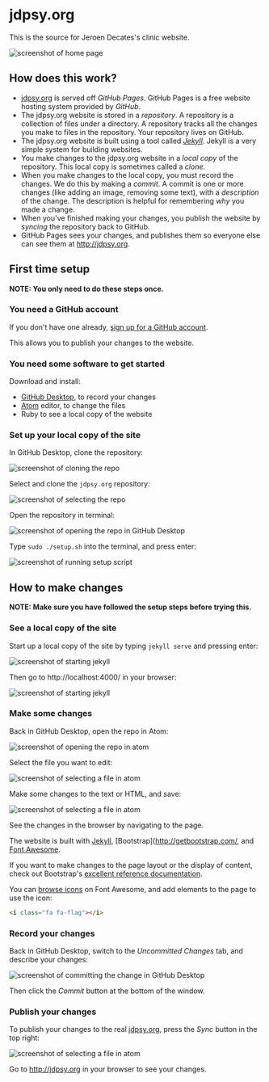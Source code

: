 # jdpsy.org

This is the source for Jeroen Decates's clinic website.

![screenshot of home page](/img/readme/homepage.png)

## How does this work?

 - [jdpsy.org](http://jdpsy.org) is served off _GitHub Pages_. GitHub Pages is a free website hosting system provided by _GitHub_.
 - The jdpsy.org website is stored in a _repository_. A repository is a collection of files under a directory. A repository tracks all the changes you make to files in the repository. Your repository lives on GitHub.
 - The jdpsy.org website is built using a tool called _[Jekyll](https://jekyllrb.com/)_. Jekyll is a very simple system for building websites.
 - You make changes to the jdpsy.org website in a _local copy_ of the repository. This local copy is sometimes called a _clone_.
 - When you make changes to the local copy, you must record the changes. We do this by making a _commit_. A commit is one or more changes (like adding an image, removing some text), with a _description_ of the change. The description is helpful for remembering _why_ you made a change.
 - When you've finished making your changes, you publish the website by _syncing_ the repository back to GitHub.
 - GitHub Pages sees your changes, and publishes them so everyone else can see them at http://jdpsy.org.

## First time setup

**NOTE: You only need to do these steps once.**

### You need a GitHub account

If you don't have one already, [sign up for a GitHub account](https://github.com/join).

This allows you to publish your changes to the website.

### You need some software to get started

Download and install:

- [GitHub Desktop](https://desktop.github.com/), to record your changes
- [Atom](https://atom.io/) editor, to change the files
- Ruby to see a local copy of the website

### Set up your local copy of the site

In GitHub Desktop, clone the repository:

![screenshot of cloning the repo](/img/readme/clone-the-repo.png)

Select and clone the `jdpsy.org` repository:

![screenshot of selecting the repo](/img/readme/select-jdpsy-for-cloning.png)

Open the repository in terminal:

![screenshot of opening the repo in GitHub Desktop](/img/readme/open-in-terminal.png)

Type `sudo ./setup.sh` into the terminal, and press enter:

![screenshot of running setup script](/img/readme/run-setup-script.png)

## How to make changes

**NOTE: Make sure you have followed the setup steps before trying this.**

### See a local copy of the site

Start up a local copy of the site by typing `jekyll serve` and pressing enter:

![screenshot of starting jekyll](/img/readme/start-jekyll.png)

Then go to http://localhost:4000/ in your browser:

![screenshot of starting jekyll](/img/readme/see-local-site.png)

### Make some changes

Back in GitHub Desktop, open the repo in Atom:

![screenshot of opening the repo in atom](/img/readme/open-in-atom.png)

Select the file you want to edit:

![screenshot of selecting a file in atom](/img/readme/select-file-in-atom.png)

Make some changes to the text or HTML, and save:

![screenshot of selecting a file in atom](/img/readme/save-change-in-atom.png)

See the changes in the browser by navigating to the page.

The website is built with [Jekyll](https://jekyllrb.com/), [Bootstrap](http://getbootstrap.com/, and [Font Awesome](http://fontawesome.io/).

If you want to make changes to the page layout or the display of content, check out Bootstrap's [excellent reference documentation](http://getbootstrap.com/css/).

You can [browse icons](http://fontawesome.io/icons/) on Font Awesome, and add elements to the page to use the icon:

``` html
<i class="fa fa-flag"></i>
```

### Record your changes

Back in GitHub Desktop, switch to the _Uncommitted Changes_ tab, and describe your changes:

![screenshot of committing the change in GitHub Desktop](/img/readme/save-change-in-github-desktop.png)

Then click the _Commit_ button at the bottom of the window.

### Publish your changes

To publish your changes to the real [jdpsy.org](http://jdpsy.org/), press the _Sync_ button in the top right:

![screenshot of selecting a file in atom](/img/readme/sync-to-github.png)

Go to http://jdpsy.org in your browser to see your changes.
